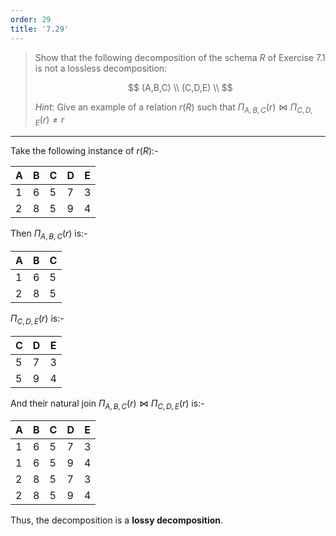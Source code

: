 ```yaml
---
order: 29
title: '7.29'
---
```

> Show that the following decomposition of the schema $R$ of Exercise 7.1 is not a lossless 
> decomposition: 
> 
> $$
> (A,B,C) \\
> (C,D,E) \\
> $$
> 
> _Hint_: Give an example of a relation $r(R)$ such that $\Pi_{A,B,C}(r) \bowtie \Pi_{C,D,E}(r) \not = r$ 

--------------------------------

Take the following instance of $r(R)$:- 

A|B|C|D|E
-|-|-|-|-
1|6|5|7|3
2|8|5|9|4

Then $\Pi_{A,B,C}(r)$ is:- 

A|B|C
-|-|-
1|6|5
2|8|5

$\Pi_{C,D,E}(r)$ is:- 

C|D|E
-|-|-
5|7|3
5|9|4

And their natural join $\Pi_{A,B,C}(r) \bowtie \Pi_{C,D,E}(r)$ is:- 

A|B|C|D|E
-|-|-|-|-
1|6|5|7|3
1|6|5|9|4
2|8|5|7|3
2|8|5|9|4

Thus, the decomposition is a **lossy decomposition**. 